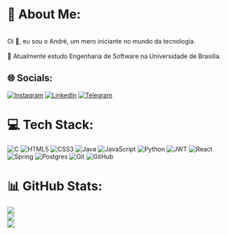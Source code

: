 # 💫 About Me:
<br>Oi 👋, eu sou o André, um mero iniciante no mundo da tecnologia.<br><br>    🌱 Atualmente estudo Engenharia de Software na Universidade de Brasília.<br>


## 🌐 Socials:
[![Instagram](https://img.shields.io/badge/Instagram-E4405F?style=for-the-badge&logo=instagram&logoColor=white)](https://www.instagram.com/andre_m51/) [![LinkedIn](https://img.shields.io/badge/LinkedIn-0077B5?style=for-the-badge&logo=linkedin&logoColor=white)](https://www.linkedin.com/in/andre-maia-cunha/) [![Telegram](https://img.shields.io/badge/Telegram-2CA5E0?style=for-the-badge&logo=telegram&logoColor=white)](https://t.me/Andre_M51)

# 💻 Tech Stack:
![C](https://img.shields.io/badge/c-%2300599C.svg?style=for-the-badge&logo=c&logoColor=white) ![HTML5](https://img.shields.io/badge/html5-%23E34F26.svg?style=for-the-badge&logo=html5&logoColor=white) ![CSS3](https://img.shields.io/badge/css3-%231572B6.svg?style=for-the-badge&logo=css3&logoColor=white) ![Java](https://img.shields.io/badge/java-%23ED8B00.svg?style=for-the-badge&logo=openjdk&logoColor=white) ![JavaScript](https://img.shields.io/badge/javascript-%23323330.svg?style=for-the-badge&logo=javascript&logoColor=%23F7DF1E) ![Python](https://img.shields.io/badge/python-3670A0?style=for-the-badge&logo=python&logoColor=ffdd54) ![JWT](https://img.shields.io/badge/JWT-black?style=for-the-badge&logo=JSON%20web%20tokens) ![React](https://img.shields.io/badge/react-%2320232a.svg?style=for-the-badge&logo=react&logoColor=%2361DAFB) ![Spring](https://img.shields.io/badge/spring-%236DB33F.svg?style=for-the-badge&logo=spring&logoColor=white) ![Postgres](https://img.shields.io/badge/postgres-%23316192.svg?style=for-the-badge&logo=postgresql&logoColor=white) ![Git](https://img.shields.io/badge/git-%23F05033.svg?style=for-the-badge&logo=git&logoColor=white) ![GitHub](https://img.shields.io/badge/github-%23121011.svg?style=for-the-badge&logo=github&logoColor=white)

# 📊 GitHub Stats:
![](https://github-readme-stats.vercel.app/api?username=andre-maia51&theme=dark&hide_border=false&include_all_commits=false&count_private=false)<br/>
![](https://github-readme-streak-stats.herokuapp.com/?user=andre-maia51&theme=dark&hide_border=false)<br/>
![](https://github-readme-stats.vercel.app/api/top-langs/?username=andre-maia51&theme=dark&hide_border=false&include_all_commits=false&count_private=false&layout=compact)

